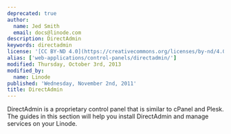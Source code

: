 ```yaml
---
deprecated: true
author:
  name: Jed Smith
  email: docs@linode.com
description: DirectAdmin
keywords: directadmin
license: '[CC BY-ND 4.0](https://creativecommons.org/licenses/by-nd/4.0)'
alias: ['web-applications/control-panels/directadmin/']
modified: Thursday, October 3rd, 2013
modified_by:
  name: Linode
published: 'Wednesday, November 2nd, 2011'
title: DirectAdmin
---
```




DirectAdmin is a proprietary control panel that is similar to cPanel and Plesk. The guides in this section will help you install DirectAdmin and manage services on your Linode.



